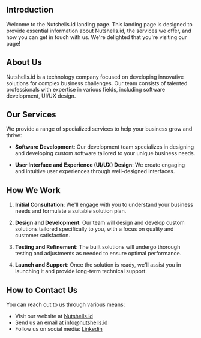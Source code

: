 ## Introduction

Welcome to the Nutshells.id landing page. This landing page is designed to provide essential information about Nutshells.id, the services we offer, and how you can get in touch with us. We're delighted that you're visiting our page!

## About Us

Nutshells.id is a technology company focused on developing innovative solutions for complex business challenges. Our team consists of talented professionals with expertise in various fields, including software development, UI/UX design.

## Our Services

We provide a range of specialized services to help your business grow and thrive:

- **Software Development**: Our development team specializes in designing and developing custom software tailored to your unique business needs.

- **User Interface and Experience (UI/UX) Design**: We create engaging and intuitive user experiences through well-designed interfaces.

## How We Work

1. **Initial Consultation**: We'll engage with you to understand your business needs and formulate a suitable solution plan.

2. **Design and Development**: Our team will design and develop custom solutions tailored specifically to you, with a focus on quality and customer satisfaction.

3. **Testing and Refinement**: The built solutions will undergo thorough testing and adjustments as needed to ensure optimal performance.

4. **Launch and Support**: Once the solution is ready, we'll assist you in launching it and provide long-term technical support.

## How to Contact Us

You can reach out to us through various means:

- Visit our website at [Nutshells.id](https://www.nutshells.id/)
- Send us an email at info@nutshells.id
- Follow us on social media: [Linkedin](https://www.linkedin.com/company/nutshells-id/mycompany/)
